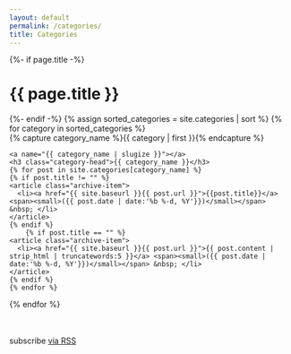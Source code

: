 ```yaml
---
layout: default
permalink: /categories/
title: Categories
---
```



<div class="home">
{%- if page.title -%}
    <h1 class="page-heading" style="margin-top:36px;">{{ page.title }}</h1>
  {%- endif -%}
{% assign sorted_categories = site.categories | sort %}
{% for category in sorted_categories %}
  <div class="archive-group">
    {% capture category_name %}{{ category | first }}{% endcapture %}
    <div id="#{{ category_name | slugize }}"></div>
    <p></p>

    <a name="{{ category_name | slugize }}"></a>
    <h3 class="category-head">{{ category_name }}</h3>
    {% for post in site.categories[category_name] %}
    {% if post.title != "" %}
    <article class="archive-item">
      <li><a href="{{ site.baseurl }}{{ post.url }}">{{post.title}}</a> <span><small>({{ post.date | date:'%b %-d, %Y'}})</small></span> &nbsp; </li>
    </article>
    {% endif %}
        {% if post.title == "" %}
    <article class="archive-item">
      <li><a href="{{ site.baseurl }}{{ post.url }}">{{ post.content | strip_html | truncatewords:5 }}</a> <span><small>({{ post.date | date:'%b %-d, %Y'}})</small></span> &nbsp; </li>
    </article>
    {% endif %}
    {% endfor %}
  </div>
{% endfor %}
</div>
<p style="margin-top:48px;" class="rss-subscribe">subscribe <a href="{{ "/feed.atom" | relative_url }}">via RSS</a></p>
